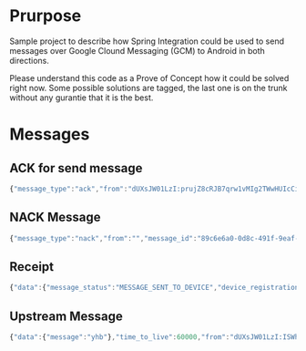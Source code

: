 # Prurpose

Sample project to describe how Spring Integration could be used to send messages over Google Clound Messaging (GCM) to Android in both directions.

Please understand this code as a Prove of Concept how it could be solved right now. Some possible solutions are tagged, the last one is on the trunk without any gurantie that it is the best.

# Messages
## ACK for send message
```javascript
{"message_type":"ack","from":"dUXsJW01LzI:prujZ8cRJB7qrw1vMIg2TWwHUIcCiDOzoccRDbEEZEGP...","message_id":"69c80c45-5f2b-49b4-955b-929b68add39b"}
```
## NACK Message
```javascript
{"message_type":"nack","from":"","message_id":"89c6e6a0-0d8c-491f-9eaf-e1302c81da22","error":"INVALID_JSON","error_description":"InvalidJson: MISSING_REGISTRATIONS : Missing \"to\" field"}
```

## Receipt
```javascript
{"data":{"message_status":"MESSAGE_SENT_TO_DEVICE","device_registration_id":"LzI:WDJISWhbrNseWe5zC...","message_sent_timestamp":"1458563610226","original_message_id":"69c80c45-5f2b-49b4-955b-929b68add39b"},"time_to_live":0,"from":"gcm.googleapis.com","message_id":"dr2:69c80c45-5f2b-49b4-955b-929b68add39b","message_type":"receipt","category":"org.sterl.gcm.android"}
```
## Upstream Message
```javascript
{"data":{"message":"yhb"},"time_to_live":60000,"from":"dUXsJW01LzI:ISWhbrNse...","message_id":"82fb4063-6bb8-4437-a7ef-20bd12971054","category":"org.sterl.gcm.android"}
```

